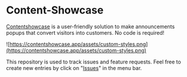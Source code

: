 # Content-Showcase

[Contentshowcase](https://contentshowcase.app) is a user-friendly solution to make announcements popups that convert visitors into customers. No code is required!

![https://contentshowcase.app/assets/custom-styles.png](https://contentshowcase.app/assets/custom-styles.png)

This repository is used to track issues and feature requests. Feel free to create new entries by click on "[Issues](https://github.com/content-showcase/content-showcase/issues/new)" in the menu bar.
